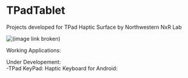 TPadTablet
==========

Projects developed for TPad Haptic Surface 
by Northwestern NxR Lab

![(image link broken)](http://tpadtablet.org/wp-content/uploads/2013/04/130x180.jpg "title")

Working Applications:


Under Developement:
<br>-TPad KeyPad: Haptic Keyboard for Android:

